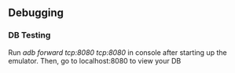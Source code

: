 ## Debugging
### DB Testing
Run *adb forward tcp:8080 tcp:8080* in console after starting up the emulator.
Then, go to localhost:8080 to view your DB